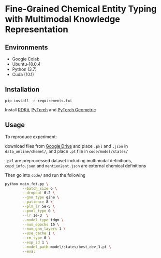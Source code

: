 
# Fine-Grained Chemical Entity Typing with Multimodal Knowledge Representation


## Environments
- Google Colab
- Ubuntu-18.0.4
- Python (3.7)
- Cuda (10.1)

## Installation
```
pip install -r requirements.txt
```
Install [RDKit](https://www.rdkit.org/docs/Install.html), [PyTorch](https://pytorch.org/) and [PyTorch Geometric](https://pytorch-geometric.readthedocs.io/en/latest/notes/installation.html)
  
## Usage

To reproduce experiment:

download files from [Google Drive](https://drive.google.com/drive/folders/1kRkJxbEZvGaec1WcyzSfnUcd7LRYHwhE?usp=sharing) and place `.pkl` and `.json` in `data_online/chemet/`, and place `.pt` file in `code/model/states/`


`.pkl` are preprocessed dataset including multimodal definitions, 
`cmpd_info.json` and `mention2ent.json` are external chemical definitions

Then go into `code/` and run the following
```bash
python main_fet.py \
        --batch_size 6 \
        --dropout 0.2 \
        --gnn_type gine \
        --patience 8 \
        --plm_lr 5e-5 \
        --pool_type 0 \
        --lr 1e-3  \
        --model_type tdgm \
        --num_epochs 15 \
        --num_gnn_layers 1 \
        --use_cache 1 \
        --cm_type 0 \
        --exp_id 1 \
        --model_path model/states/best_dev_1.pt \
        --eval
```

